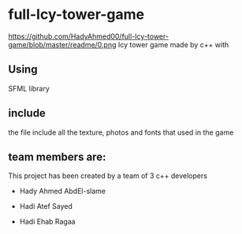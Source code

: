 # full-Icy-tower-game
https://github.com/HadyAhmed00/full-Icy-tower-game/blob/master/readme/0.png
Icy tower game made by c++ with 
## Using
SFML library
## include
the file include all the texture, photos and fonts that used in the game 

## team members are:
 This project has been created by a team of 3 c++ developers 
* Hady Ahmed AbdEl-slame

* Hadi Atef Sayed

* Hadi Ehab Ragaa
